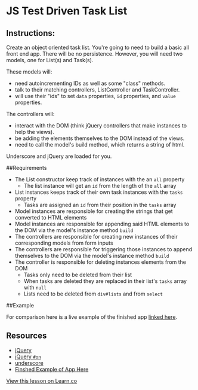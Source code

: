 # JS Test Driven Task List
## Instructions:

Create an object oriented task list.  You're going to need to build a basic all front end app.  There will be no persistence. However, you will need two models, one for List(s) and Task(s).  

These models will:
- need autoincrementing IDs as well as some "class" methods. 
- talk to their matching controllers, ListController and TaskController.
- will use their "ids" to set `data` properties, `id` properties, and `value` properties.

The controllers will:
- interact with the DOM (think jQuery controllers that make instances to help the views).  
- be adding the elements themselves to the DOM instead of the views.  
- need to call the model's build method, which returns a string of html.

Underscore and jQuery are loaded for you.

##Requirements

- The List constructor keep track of instances with the an `all` property
  * The list instance will get an `id` from the length of the `all` array
- List instances keeps track of their own task instances with the `tasks` property
  * Tasks are assigned an `id` from their position in the `tasks` array
- Model instances are responsible for creating the strings that get converted to HTML elements
- Model instances are responsible for appending said HTML elements to the DOM via the model's instance method `build`
- The controllers are responsible for creating new instances of their corresponding models from form inputs
- The controllers are responsible for triggering those instances to append themselves to the DOM via the model's instance method `build`
- The controller is responsible for deleting instances elements from the DOM
  * Tasks only need to be deleted from their list
  * When tasks are deleted they are replaced in their list's `tasks` array with `null`
  * Lists need to be deleted from `div#lists` and from `select`

##Example

For comparison here is a live example of the finished app [linked here](http://learn-co-curriculum.github.io/web-js-oo-task-list/).

## Resources
 * [jQuery](http://jquery.com/)
 * [jQuery `#on`](http://api.jquery.com/on/)
 * [underscore](http://underscorejs.org/)
 * [Finshed Example of App Here](http://learn-co-curriculum.github.io/web-js-oo-task-list/)

<a href='https://learn.co/lessons/web-js-oo-task-list' data-visibility='hidden'>View this lesson on Learn.co</a>
